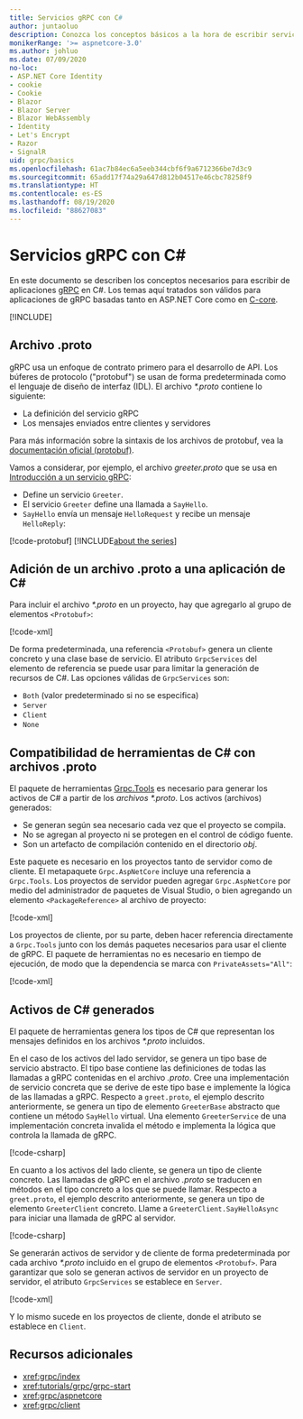 ```yaml
---
title: Servicios gRPC con C#
author: juntaoluo
description: Conozca los conceptos básicos a la hora de escribir servicios gRPC con C#.
monikerRange: '>= aspnetcore-3.0'
ms.author: johluo
ms.date: 07/09/2020
no-loc:
- ASP.NET Core Identity
- cookie
- Cookie
- Blazor
- Blazor Server
- Blazor WebAssembly
- Identity
- Let's Encrypt
- Razor
- SignalR
uid: grpc/basics
ms.openlocfilehash: 61ac7b84ec6a5eeb344cbf6f9a6712366be7d3c9
ms.sourcegitcommit: 65add17f74a29a647d812b04517e46cbc78258f9
ms.translationtype: HT
ms.contentlocale: es-ES
ms.lasthandoff: 08/19/2020
ms.locfileid: "88627083"
---
```

# <a name="grpc-services-with-c"></a>Servicios gRPC con C\#

En este documento se describen los conceptos necesarios para escribir de aplicaciones [gRPC](https://grpc.io/docs/guides/) en C#. Los temas aquí tratados son válidos para aplicaciones de gRPC basadas tanto en ASP.NET Core como en [C-core](https://grpc.io/blog/grpc-stacks).

[!INCLUDE[](~/includes/gRPCazure.md)]

## <a name="proto-file"></a>Archivo .proto

gRPC usa un enfoque de contrato primero para el desarrollo de API. Los búferes de protocolo ("protobuf") se usan de forma predeterminada como el lenguaje de diseño de interfaz (IDL). El archivo *\*.proto* contiene lo siguiente:

* La definición del servicio gRPC
* Los mensajes enviados entre clientes y servidores

Para más información sobre la sintaxis de los archivos de protobuf, vea la [documentación oficial (protobuf)](https://developers.google.com/protocol-buffers/docs/proto3).

Vamos a considerar, por ejemplo, el archivo *greeter.proto* que se usa en [Introducción a un servicio gRPC](xref:tutorials/grpc/grpc-start):

* Define un servicio `Greeter`.
* El servicio `Greeter` define una llamada a `SayHello`.
* `SayHello` envía un mensaje `HelloRequest` y recibe un mensaje `HelloReply`:

[!code-protobuf[](~/tutorials/grpc/grpc-start/sample/GrpcGreeter/Protos/greet.proto)]
[!INCLUDE[about the series](~/includes/code-comments-loc.md)]

## <a name="add-a-proto-file-to-a-c-app"></a>Adición de un archivo .proto a una aplicación de C\#

Para incluir el archivo *\*.proto* en un proyecto, hay que agregarlo al grupo de elementos `<Protobuf>`:

[!code-xml[](~/tutorials/grpc/grpc-start/sample/GrpcGreeter/GrpcGreeter.csproj?highlight=2&range=7-9)]

De forma predeterminada, una referencia `<Protobuf>` genera un cliente concreto y una clase base de servicio. El atributo `GrpcServices` del elemento de referencia se puede usar para limitar la generación de recursos de C#. Las opciones válidas de `GrpcServices` son:

* `Both` (valor predeterminado si no se especifica)
* `Server`
* `Client`
* `None`

## <a name="c-tooling-support-for-proto-files"></a>Compatibilidad de herramientas de C# con archivos .proto

El paquete de herramientas [Grpc.Tools](https://www.nuget.org/packages/Grpc.Tools/) es necesario para generar los activos de C# a partir de los *archivos \*.proto*. Los activos (archivos) generados:

* Se generan según sea necesario cada vez que el proyecto se compila.
* No se agregan al proyecto ni se protegen en el control de código fuente.
* Son un artefacto de compilación contenido en el directorio *obj*.

Este paquete es necesario en los proyectos tanto de servidor como de cliente. El metapaquete `Grpc.AspNetCore` incluye una referencia a `Grpc.Tools`. Los proyectos de servidor pueden agregar `Grpc.AspNetCore` por medio del administrador de paquetes de Visual Studio, o bien agregando un elemento `<PackageReference>` al archivo de proyecto:

[!code-xml[](~/tutorials/grpc/grpc-start/sample/GrpcGreeter/GrpcGreeter.csproj?highlight=1&range=12)]

Los proyectos de cliente, por su parte, deben hacer referencia directamente a `Grpc.Tools` junto con los demás paquetes necesarios para usar el cliente de gRPC. El paquete de herramientas no es necesario en tiempo de ejecución, de modo que la dependencia se marca con `PrivateAssets="All"`:

[!code-xml[](~/tutorials/grpc/grpc-start/sample/GrpcGreeterClient/GrpcGreeterClient.csproj?highlight=3&range=9-11)]

## <a name="generated-c-assets"></a>Activos de C# generados

El paquete de herramientas genera los tipos de C# que representan los mensajes definidos en los archivos *\*.proto* incluidos.

En el caso de los activos del lado servidor, se genera un tipo base de servicio abstracto. El tipo base contiene las definiciones de todas las llamadas a gRPC contenidas en el archivo *.proto*. Cree una implementación de servicio concreta que se derive de este tipo base e implemente la lógica de las llamadas a gRPC. Respecto a `greet.proto`, el ejemplo descrito anteriormente, se genera un tipo de elemento `GreeterBase` abstracto que contiene un método `SayHello` virtual. Una elemento `GreeterService` de una implementación concreta invalida el método e implementa la lógica que controla la llamada de gRPC.

[!code-csharp[](~/tutorials/grpc/grpc-start/sample/GrpcGreeter/Services/GreeterService.cs?name=snippet)]

En cuanto a los activos del lado cliente, se genera un tipo de cliente concreto. Las llamadas de gRPC en el archivo *.proto* se traducen en métodos en el tipo concreto a los que se puede llamar. Respecto a `greet.proto`, el ejemplo descrito anteriormente, se genera un tipo de elemento `GreeterClient` concreto. Llame a `GreeterClient.SayHelloAsync` para iniciar una llamada de gRPC al servidor.

[!code-csharp[](~/tutorials/grpc/grpc-start/sample/GrpcGreeterClient/Program.cs?name=snippet)]

Se generarán activos de servidor y de cliente de forma predeterminada por cada archivo *\*.proto* incluido en el grupo de elementos `<Protobuf>`. Para garantizar que solo se generan activos de servidor en un proyecto de servidor, el atributo `GrpcServices` se establece en `Server`.

[!code-xml[](~/tutorials/grpc/grpc-start/sample/GrpcGreeter/GrpcGreeter.csproj?highlight=2&range=7-9)]

Y lo mismo sucede en los proyectos de cliente, donde el atributo se establece en `Client`.

## <a name="additional-resources"></a>Recursos adicionales

* <xref:grpc/index>
* <xref:tutorials/grpc/grpc-start>
* <xref:grpc/aspnetcore>
* <xref:grpc/client>
